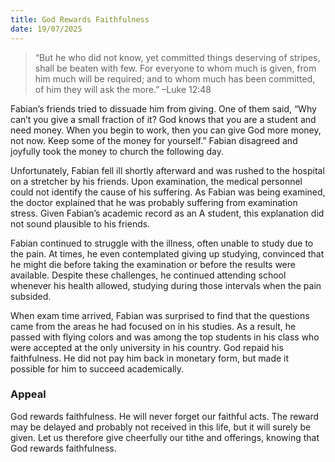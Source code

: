 ```yaml
---
title: God Rewards Faithfulness
date: 19/07/2025
---
```


> <p></p>
> “But he who did not know, yet committed things deserving of stripes, shall be beaten with few. For everyone to whom much is given, from him much will be required; and to whom much has been committed, of him they will ask the more.” –Luke 12:48

Fabian’s friends tried to dissuade him from giving. One of them said, “Why can’t you give a small fraction of it? God knows that you are a student and need money. When you begin to work, then you can give God more money, not now. Keep some of the money for yourself.” Fabian disagreed and joyfully took the money to church the following day.

Unfortunately, Fabian fell ill shortly afterward and was rushed to the hospital on a stretcher by his friends. Upon examination, the medical personnel could not identify the cause of his suffering. As Fabian was being examined, the doctor explained that he was probably suffering from examination stress. Given Fabian’s academic record as an A student, this explanation did not sound plausible to his friends.

Fabian continued to struggle with the illness, often unable to study due to the pain. At times, he even contemplated giving up studying, convinced that he might die before taking the examination or before the results were available. Despite these challenges, he continued attending school whenever his health allowed, studying during those intervals when the pain subsided.

When exam time arrived, Fabian was surprised to find that the questions came from the areas he had focused on in his studies. As a result, he passed with flying colors and was among the top students in his class who were accepted at the only university in his country. God repaid his faithfulness. He did not pay him back in monetary form, but made it possible for him to succeed academically.

### Appeal

God rewards faithfulness. He will never forget our faithful acts. The reward may be delayed and probably not received in this life, but it will surely be given. Let us therefore give cheerfully our tithe and offerings, knowing that God rewards faithfulness.